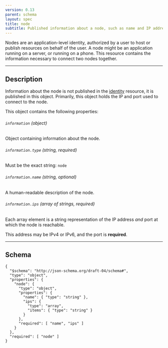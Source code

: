 ```yaml
---
version: 0.13
parent: schema
layout: spec
title: node
subtitle: Published information about a node, such as name and IP address.
---
```



Nodes are an application-level identity, authorized by a user to host or
publish resources on behalf of the user. A node might be an application
running on a server, or running on a phone. This resource contains the
information necessary to connect two nodes together.

---

## Description

Information about the node is not published in the [identity](../../core/identity)
resource, it is published in this object. Primarily, this object holds the
IP and port used to connect to the node.

This object contains the following properties:

###### `information` *(object)*

Object containing information about the node.

###### `information.type` *(string, required)*

Must be the exact string: `node`

###### `information.name` *(string, optional)*

A human-readable description of the node.

###### `information.ips` *(array of strings, required)*

Each array element is a string representation of the IP address *and* port at which the
node is reachable.

This address may be IPv4 or IPv6, and the port is **required**.

---

## Schema

	{
	  "$schema": "http://json-schema.org/draft-04/schema#",
	  "type": "object",
	  "properties": {
	    "node": {
	      "type": "object",
	      "properties": {
	        "name": { "type": "string" },
	        "ips": {
	          "type": "array",
	          "items": { "type": "string" }
	        }
	      },
	      "required": [ "name", "ips" ]
	    }
	  },
	  "required": [ "node" ]
	}
